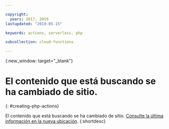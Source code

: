 ```yaml
---

copyright:
  years: 2017, 2019
lastupdated: "2019-05-15"

keywords: actions, serverless, php

subcollection: cloud-functions

---
```


{:new_window: target="_blank"}
# El contenido que está buscando se ha cambiado de sitio.
{: #creating-php-actions}

El contenido que está buscando se ha cambiado de sitio. [Consulte la última información en la nueva ubicación](/docs/openwhisk?topic=cloud-functions-prep#prep_php).
{:shortdesc}
